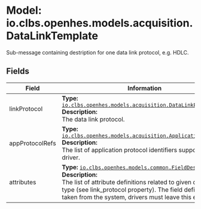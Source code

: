 # Model: io.clbs.openhes.models.acquisition.DataLinkTemplate

Sub-message containing destription for one data link protocol, e.g. HDLC.

## Fields

| Field | Information |
| --- | --- |
| linkProtocol | <b>Type:</b> [`io.clbs.openhes.models.acquisition.DataLinkProtocol`](enum-io-clbs-openhes-models-acquisition-datalinkprotocol.md)<br><b>Description:</b><br>The data link protocol. |
| appProtocolRefs | <b>Type:</b> [`io.clbs.openhes.models.acquisition.ApplicationProtocol`](enum-io-clbs-openhes-models-acquisition-applicationprotocol.md)<br><b>Description:</b><br>The list of application protocol identifiers supported by the driver. |
| attributes | <b>Type:</b> [`io.clbs.openhes.models.common.FieldDescriptor`](model-io-clbs-openhes-models-common-fielddescriptor.md)<br><b>Description:</b><br>The list of attribute definitions related to given data link type (see link_protocol property). The field definitions are taken from the system, drivers must leave this empty. |


